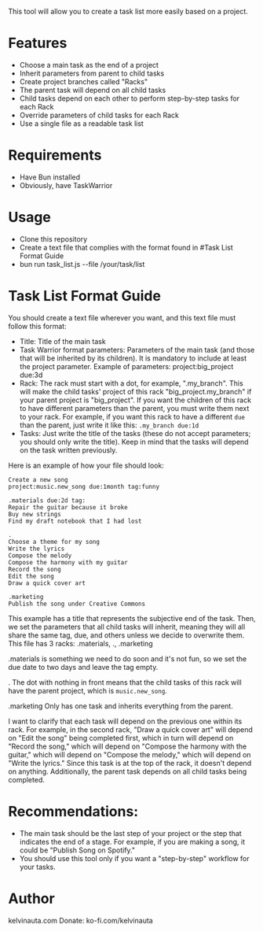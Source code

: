 This tool will allow you to create a task list more easily based on a project.

# Features
- Choose a main task as the end of a project
- Inherit parameters from parent to child tasks
- Create project branches called "Racks"
- The parent task will depend on all child tasks
- Child tasks depend on each other to perform step-by-step tasks for each Rack
- Override parameters of child tasks for each Rack
- Use a single file as a readable task list

# Requirements
- Have Bun installed
- Obviously, have TaskWarrior

# Usage
- Clone this repository
- Create a text file that complies with the format found in #Task List Format Guide
- bun run task_list.js --file /your/task/list

# Task List Format Guide
You should create a text file wherever you want, and this text file must follow this format:
- Title: Title of the main task
- Task Warrior format parameters: Parameters of the main task (and those that will be inherited by its children). It is mandatory to include at least the project parameter. Example of parameters: project:big_project due:3d
- Rack: The rack must start with a dot, for example, ".my_branch". This will make the child tasks' project of this rack "big_project.my_branch" if your parent project is "big_project". If you want the children of this rack to have different parameters than the parent, you must write them next to your rack. For example, if you want this rack to have a different `due` than the parent, just write it like this: `.my_branch due:1d`
- Tasks: Just write the title of the tasks (these do not accept parameters; you should only write the title). Keep in mind that the tasks will depend on the task written previously.

Here is an example of how your file should look:

```
Create a new song
project:music.new_song due:1month tag:funny

.materials due:2d tag:
Repair the guitar because it broke
Buy new strings
Find my draft notebook that I had lost

.
Choose a theme for my song
Write the lyrics
Compose the melody
Compose the harmony with my guitar
Record the song
Edit the song
Draw a quick cover art

.marketing
Publish the song under Creative Commons
```

This example has a title that represents the subjective end of the task.
Then, we set the parameters that all child tasks will inherit, meaning they will all share the same tag, due, and others unless we decide to overwrite them.
This file has 3 racks:
.materials, ., .marketing

.materials is something we need to do soon and it's not fun, so we set the due date to two days and leave the tag empty.

. The dot with nothing in front means that the child tasks of this rack will have the parent project, which is `music.new_song`.

.marketing
Only has one task and inherits everything from the parent.

I want to clarify that each task will depend on the previous one within its rack. For example, in the second rack, "Draw a quick cover art" will depend on "Edit the song" being completed first, which in turn will depend on "Record the song," which will depend on "Compose the harmony with the guitar," which will depend on "Compose the melody," which will depend on "Write the lyrics." Since this task is at the top of the rack, it doesn't depend on anything. Additionally, the parent task depends on all child tasks being completed.


# Recommendations:
- The main task should be the last step of your project or the step that indicates the end of a stage. For example, if you are making a song, it could be "Publish Song on Spotify."
- You should use this tool only if you want a "step-by-step" workflow for your tasks.


# Author
kelvinauta.com
Donate: ko-fi.com/kelvinauta